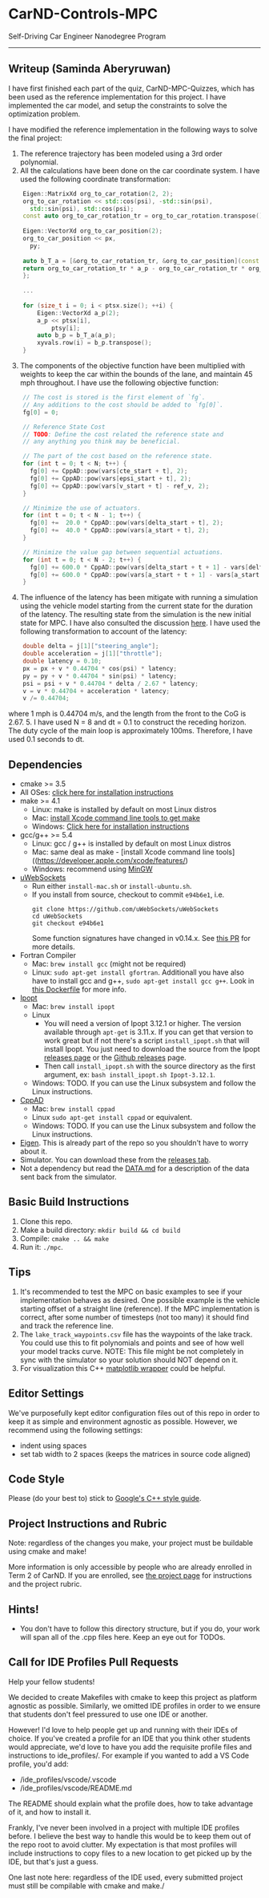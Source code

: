 # CarND-Controls-MPC
Self-Driving Car Engineer Nanodegree Program

---

## Writeup (Saminda Aberyruwan)

I have first finished each part of the quiz, CarND-MPC-Quizzes, which has been used
as the reference implementation for this project. I have implemented the 
car model, and setup the constraints to solve the optimization problem. 

I have modified the reference implementation in the following ways to solve the final project:

1. The reference trajectory has been modeled using a 3rd order polynomial.
1. All the calculations have been done on the car coordinate system. I have used the
following coordinate transformation:
``` c++
    Eigen::MatrixXd org_to_car_rotation(2, 2);
    org_to_car_rotation << std::cos(psi), -std::sin(psi),
      std::sin(psi), std::cos(psi);
    const auto org_to_car_rotation_tr = org_to_car_rotation.transpose();
    
    Eigen::VectorXd org_to_car_position(2);
    org_to_car_position << px,
      py;
    
    auto b_T_a = [&org_to_car_rotation_tr, &org_to_car_position](const Eigen::VectorXd &a_p) {
    return org_to_car_rotation_tr * a_p - org_to_car_rotation_tr * org_to_car_position;
    };
    
    ...
    
    for (size_t i = 0; i < ptsx.size(); ++i) {
        Eigen::VectorXd a_p(2);
        a_p << ptsx[i],
            ptsy[i];
        auto b_p = b_T_a(a_p);
        xyvals.row(i) = b_p.transpose();
    }
```

3. The components of the objective function have been multiplied with weights
to keep the car within the bounds of the lane, and maintain 45 mph throughout. I have
use the following objective function:

``` c++
    // The cost is stored is the first element of `fg`.
    // Any additions to the cost should be added to `fg[0]`.
    fg[0] = 0;

    // Reference State Cost
    // TODO: Define the cost related the reference state and
    // any anything you think may be beneficial.

    // The part of the cost based on the reference state.
    for (int t = 0; t < N; t++) {
      fg[0] += CppAD::pow(vars[cte_start + t], 2);
      fg[0] += CppAD::pow(vars[epsi_start + t], 2);
      fg[0] += CppAD::pow(vars[v_start + t] - ref_v, 2);
    }

    // Minimize the use of actuators.
    for (int t = 0; t < N - 1; t++) {
      fg[0] +=  20.0 * CppAD::pow(vars[delta_start + t], 2);
      fg[0] +=  40.0 * CppAD::pow(vars[a_start + t], 2);
    }

    // Minimize the value gap between sequential actuations.
    for (int t = 0; t < N - 2; t++) {
      fg[0] += 600.0 * CppAD::pow(vars[delta_start + t + 1] - vars[delta_start + t], 2);
      fg[0] += 600.0 * CppAD::pow(vars[a_start + t + 1] - vars[a_start + t], 2);
    }
```
4. The influence of the latency has been mitigate with running a simulation 
using the vehicle model starting from the current state for the duration of the latency. 
The resulting state from the simulation is the new initial state for MPC.
I have also consulted the discussion [here](https://discussions.udacity.com/t/how-to-incorporate-latency-into-the-model/257391/4).
I have used the following transformation to account of the latency:

``` c++
    double delta = j[1]["steering_angle"];
    double acceleration = j[1]["throttle"];
    double latency = 0.10;
    px = px + v * 0.44704 * cos(psi) * latency;
    py = py + v * 0.44704 * sin(psi) * latency;
    psi = psi + v * 0.44704 * delta / 2.67 * latency;
    v = v * 0.44704 + acceleration * latency;
    v /= 0.44704;    
```
where 1 mph is 0.44704 m/s, and the length from the front to the CoG is 2.67.
5. I have used N = 8 and dt = 0.1 to construct the receding horizon. The duty cycle of the
 main loop is approximately 100ms. Therefore, I have used 0.1 seconds to dt.
## Dependencies

* cmake >= 3.5
 * All OSes: [click here for installation instructions](https://cmake.org/install/)
* make >= 4.1
  * Linux: make is installed by default on most Linux distros
  * Mac: [install Xcode command line tools to get make](https://developer.apple.com/xcode/features/)
  * Windows: [Click here for installation instructions](http://gnuwin32.sourceforge.net/packages/make.htm)
* gcc/g++ >= 5.4
  * Linux: gcc / g++ is installed by default on most Linux distros
  * Mac: same deal as make - [install Xcode command line tools]((https://developer.apple.com/xcode/features/)
  * Windows: recommend using [MinGW](http://www.mingw.org/)
* [uWebSockets](https://github.com/uWebSockets/uWebSockets)
  * Run either `install-mac.sh` or `install-ubuntu.sh`.
  * If you install from source, checkout to commit `e94b6e1`, i.e.
    ```
    git clone https://github.com/uWebSockets/uWebSockets 
    cd uWebSockets
    git checkout e94b6e1
    ```
    Some function signatures have changed in v0.14.x. See [this PR](https://github.com/udacity/CarND-MPC-Project/pull/3) for more details.
* Fortran Compiler
  * Mac: `brew install gcc` (might not be required)
  * Linux: `sudo apt-get install gfortran`. Additionall you have also have to install gcc and g++, `sudo apt-get install gcc g++`. Look in [this Dockerfile](https://github.com/udacity/CarND-MPC-Quizzes/blob/master/Dockerfile) for more info.
* [Ipopt](https://projects.coin-or.org/Ipopt)
  * Mac: `brew install ipopt`
  * Linux
    * You will need a version of Ipopt 3.12.1 or higher. The version available through `apt-get` is 3.11.x. If you can get that version to work great but if not there's a script `install_ipopt.sh` that will install Ipopt. You just need to download the source from the Ipopt [releases page](https://www.coin-or.org/download/source/Ipopt/) or the [Github releases](https://github.com/coin-or/Ipopt/releases) page.
    * Then call `install_ipopt.sh` with the source directory as the first argument, ex: `bash install_ipopt.sh Ipopt-3.12.1`. 
  * Windows: TODO. If you can use the Linux subsystem and follow the Linux instructions.
* [CppAD](https://www.coin-or.org/CppAD/)
  * Mac: `brew install cppad`
  * Linux `sudo apt-get install cppad` or equivalent.
  * Windows: TODO. If you can use the Linux subsystem and follow the Linux instructions.
* [Eigen](http://eigen.tuxfamily.org/index.php?title=Main_Page). This is already part of the repo so you shouldn't have to worry about it.
* Simulator. You can download these from the [releases tab](https://github.com/udacity/self-driving-car-sim/releases).
* Not a dependency but read the [DATA.md](./DATA.md) for a description of the data sent back from the simulator.


## Basic Build Instructions


1. Clone this repo.
2. Make a build directory: `mkdir build && cd build`
3. Compile: `cmake .. && make`
4. Run it: `./mpc`.

## Tips

1. It's recommended to test the MPC on basic examples to see if your implementation behaves as desired. One possible example
is the vehicle starting offset of a straight line (reference). If the MPC implementation is correct, after some number of timesteps
(not too many) it should find and track the reference line.
2. The `lake_track_waypoints.csv` file has the waypoints of the lake track. You could use this to fit polynomials and points and see of how well your model tracks curve. NOTE: This file might be not completely in sync with the simulator so your solution should NOT depend on it.
3. For visualization this C++ [matplotlib wrapper](https://github.com/lava/matplotlib-cpp) could be helpful.

## Editor Settings

We've purposefully kept editor configuration files out of this repo in order to
keep it as simple and environment agnostic as possible. However, we recommend
using the following settings:

* indent using spaces
* set tab width to 2 spaces (keeps the matrices in source code aligned)

## Code Style

Please (do your best to) stick to [Google's C++ style guide](https://google.github.io/styleguide/cppguide.html).

## Project Instructions and Rubric

Note: regardless of the changes you make, your project must be buildable using
cmake and make!

More information is only accessible by people who are already enrolled in Term 2
of CarND. If you are enrolled, see [the project page](https://classroom.udacity.com/nanodegrees/nd013/parts/40f38239-66b6-46ec-ae68-03afd8a601c8/modules/f1820894-8322-4bb3-81aa-b26b3c6dcbaf/lessons/b1ff3be0-c904-438e-aad3-2b5379f0e0c3/concepts/1a2255a0-e23c-44cf-8d41-39b8a3c8264a)
for instructions and the project rubric.

## Hints!

* You don't have to follow this directory structure, but if you do, your work
  will span all of the .cpp files here. Keep an eye out for TODOs.

## Call for IDE Profiles Pull Requests

Help your fellow students!

We decided to create Makefiles with cmake to keep this project as platform
agnostic as possible. Similarly, we omitted IDE profiles in order to we ensure
that students don't feel pressured to use one IDE or another.

However! I'd love to help people get up and running with their IDEs of choice.
If you've created a profile for an IDE that you think other students would
appreciate, we'd love to have you add the requisite profile files and
instructions to ide_profiles/. For example if you wanted to add a VS Code
profile, you'd add:

* /ide_profiles/vscode/.vscode
* /ide_profiles/vscode/README.md

The README should explain what the profile does, how to take advantage of it,
and how to install it.

Frankly, I've never been involved in a project with multiple IDE profiles
before. I believe the best way to handle this would be to keep them out of the
repo root to avoid clutter. My expectation is that most profiles will include
instructions to copy files to a new location to get picked up by the IDE, but
that's just a guess.

One last note here: regardless of the IDE used, every submitted project must
still be compilable with cmake and make./
